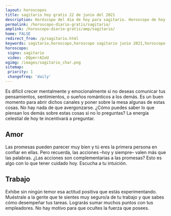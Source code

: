 ```yaml
---
layout: horoscopos
title: sagitario hoy gratis 22 de junio del 2021 
description: Horóscopo del dia de hoy para sagitario. Horoscopo de hoy 22 de junio del 2021. Las predicciones de amor, trabajo, vida personal gratis.
permalink: /horoscopo-diario-gratis/sagitario/
amplink: /horoscopo-diario-gratis/amp/sagitario/
home: FALSE
redirect_from: /p/sagitario.html
keywords: sagitario,horoscopo,horoscopo sagitario junio 2021,horoscopo sagitario hoy,tarot sagitario junio 2021,horoscopo sagitario,tarot sagitario hoy,horoscopo de hoy,horoscopo diario,tarot del amor,horoscopo de hoy sagitario,horoscopo diario del tarot, Horoscopo de hoy sagitario 22 de junio del 2021,horóscopo del día, el horoscopo de hoy
horoscopo:
 signo: sagitario
 video: -DQpmrrAIeU
ogimg: /images/sagitario_char.png
sitemap:
 priority: 1
 changefreq: 'daily'
---
```



Es difícil crecer mentalmente y emocionalmente si no deseas comunicar tus pensamientos, sentimientos, o sueños románticos a los demás. Es un buen momento para abrir dichos canales y poner sobre la mesa algunas de estas cosas. No hay nada de que avergonzarse. ¿Cómo puedes saber lo que piensan los demás sobre estas cosas si no lo preguntas? La energía celestial de hoy te incentivará a preguntar.

## Amor

Las promesas pueden parecer muy bien y tú eres la primera persona en confiar en ellas. Pero recuerda, las acciones –hoy y siempre– valen más que las palabras. ¿Las acciones son complementarias a las promesas? Esto es algo con lo que tener cuidado hoy. Escucha a tu intuición.

## Trabajo

Exhibe sin ningún temor esa actitud positiva que estás experimentando. Muéstrale a la gente que te sientes muy seguro/a de tu trabajo y que sabes cómo desempeñar tus tareas. Lograrás sumar muchos puntos con tus empleadores. No hay motivo para que ocultes la fuerza que posees.